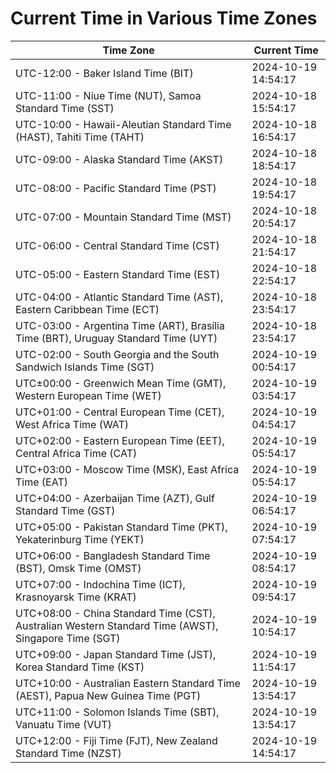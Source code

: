 # Current Time in Various Time Zones

| Time Zone | Current Time |
|-----------|--------------|
| UTC-12:00 - Baker Island Time (BIT) | 2024-10-19 14:54:17 |
| UTC-11:00 - Niue Time (NUT), Samoa Standard Time (SST) | 2024-10-18 15:54:17 |
| UTC-10:00 - Hawaii-Aleutian Standard Time (HAST), Tahiti Time (TAHT) | 2024-10-18 16:54:17 |
| UTC-09:00 - Alaska Standard Time (AKST) | 2024-10-18 18:54:17 |
| UTC-08:00 - Pacific Standard Time (PST) | 2024-10-18 19:54:17 |
| UTC-07:00 - Mountain Standard Time (MST) | 2024-10-18 20:54:17 |
| UTC-06:00 - Central Standard Time (CST) | 2024-10-18 21:54:17 |
| UTC-05:00 - Eastern Standard Time (EST) | 2024-10-18 22:54:17 |
| UTC-04:00 - Atlantic Standard Time (AST), Eastern Caribbean Time (ECT) | 2024-10-18 23:54:17 |
| UTC-03:00 - Argentina Time (ART), Brasília Time (BRT), Uruguay Standard Time (UYT) | 2024-10-18 23:54:17 |
| UTC-02:00 - South Georgia and the South Sandwich Islands Time (SGT) | 2024-10-19 00:54:17 |
| UTC±00:00 - Greenwich Mean Time (GMT), Western European Time (WET) | 2024-10-19 03:54:17 |
| UTC+01:00 - Central European Time (CET), West Africa Time (WAT) | 2024-10-19 04:54:17 |
| UTC+02:00 - Eastern European Time (EET), Central Africa Time (CAT) | 2024-10-19 05:54:17 |
| UTC+03:00 - Moscow Time (MSK), East Africa Time (EAT) | 2024-10-19 05:54:17 |
| UTC+04:00 - Azerbaijan Time (AZT), Gulf Standard Time (GST) | 2024-10-19 06:54:17 |
| UTC+05:00 - Pakistan Standard Time (PKT), Yekaterinburg Time (YEKT) | 2024-10-19 07:54:17 |
| UTC+06:00 - Bangladesh Standard Time (BST), Omsk Time (OMST) | 2024-10-19 08:54:17 |
| UTC+07:00 - Indochina Time (ICT), Krasnoyarsk Time (KRAT) | 2024-10-19 09:54:17 |
| UTC+08:00 - China Standard Time (CST), Australian Western Standard Time (AWST), Singapore Time (SGT) | 2024-10-19 10:54:17 |
| UTC+09:00 - Japan Standard Time (JST), Korea Standard Time (KST) | 2024-10-19 11:54:17 |
| UTC+10:00 - Australian Eastern Standard Time (AEST), Papua New Guinea Time (PGT) | 2024-10-19 13:54:17 |
| UTC+11:00 - Solomon Islands Time (SBT), Vanuatu Time (VUT) | 2024-10-19 13:54:17 |
| UTC+12:00 - Fiji Time (FJT), New Zealand Standard Time (NZST) | 2024-10-19 14:54:17 |
